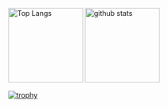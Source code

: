 <p align="left"> 
  <img alt="Top Langs" height="150px" src="https://github-readme-stats.vercel.app/api/top-langs/?username=bull-012&layout=compact&count_private=true&show_icons=true&theme=chartreuse-dark" />
  <img alt="github stats" height="150px" src="https://github-readme-stats.vercel.app/api?username=bull-012&count_private=true&show_icons=true&show_icons=true&theme=chartreuse-dark" />
</p>

[![trophy](https://github-profile-trophy.vercel.app/?username=bull-012&theme=darkhub&column=7
)](https://github.com/ryo-ma/github-profile-trophy)
